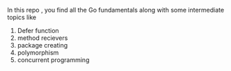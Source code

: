 In this repo , you find all the Go fundamentals along with some intermediate topics like

1) Defer function
2) method recievers
3) package creating
4) polymorphism
5) concurrent programming
